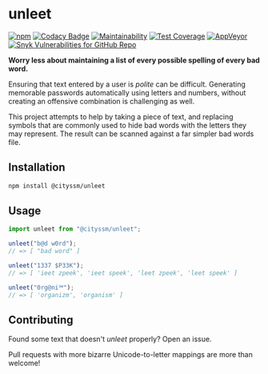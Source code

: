 # unleet

[![npm](https://img.shields.io/npm/v/@cityssm/unleet)](https://www.npmjs.com/package/@cityssm/unleet)
[![Codacy Badge](https://img.shields.io/codacy/grade/fd8f113908c04c54800c9454d50f2e2a)](https://app.codacy.com/gh/cityssm/unleet)
[![Maintainability](https://img.shields.io/codeclimate/maintainability/cityssm/unleet)](https://codeclimate.com/github/cityssm/unleet/maintainability)
[![Test Coverage](https://img.shields.io/codeclimate/coverage/cityssm/unleet)](https://codeclimate.com/github/cityssm/unleet/test_coverage)
[![AppVeyor](https://img.shields.io/appveyor/build/dangowans/unleet)](https://ci.appveyor.com/project/dangowans/unleet)
[![Snyk Vulnerabilities for GitHub Repo](https://img.shields.io/snyk/vulnerabilities/github/cityssm/unleet)](https://app.snyk.io/org/cityssm/project/74b981cc-b59e-4338-b290-e161741c418a)

**Worry less about maintaining a list of every possible spelling
of every bad word.**

Ensuring that text entered by a user is _polite_ can be difficult.
Generating memorable passwords automatically using letters and numbers,
without creating an offensive combination is challenging as well.

This project attempts to help by taking a piece of text,
and replacing symbols that are commonly used to hide bad words with the letters
they may represent. The result can be scanned against a far simpler
bad words file.

## Installation

```bash
npm install @cityssm/unleet
```

## Usage

```javascript
import unleet from "@cityssm/unleet";

unleet("b@d w0rd");
// => [ "bad word" ]

unleet("1337 $P33K");
// => [ 'ieet zpeek', 'ieet speek', 'leet zpeek', 'leet speek' ]

unleet("0rg@ni℠");
// => [ 'organizm', 'organism' ]
```

## Contributing

Found some text that doesn't _unleet_ properly?  Open an issue.

Pull requests with more bizarre Unicode-to-letter mappings
are more than welcome!
